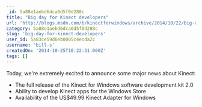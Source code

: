 ```yaml
---
_id: 5a88e1aebd6dca0d5f0d288c
title: "Big day for Kinect developers"
url: 'http://blogs.msdn.com/b/kinectforwindows/archive/2014/10/22/big-day-for-kinect-developers.aspx'
category: 5a88e1aebd6dca0d5f0d288c
slug: 'big-day-for-kinect-developers'
user_id: 5a83ce59d6eb0005c4ecda2c
username: 'bill-s'
createdOn: '2014-10-25T10:22:31.000Z'
tags: []
---
```


Today, we're extremely excited to announce some major news about Kinect:
<ul>
	<li>The full release of the Kinect for Windows software development kit 2.0</li>
	<li>Ability to develop Kinect apps for the Windows Store</li>
	<li>Availability of the US$49.99 Kinect Adapter for Windows</li>
</ul>
